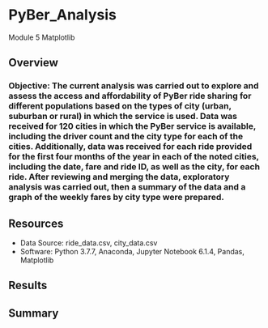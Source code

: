 # PyBer_Analysis
Module 5 Matplotlib

## Overview
### Objective: The current analysis was carried out to explore and assess the access and affordability of PyBer ride sharing for different populations based on the types of city (urban, suburban or rural) in which the service is used.  Data was received for 120 cities in which the PyBer service is available, including the driver count and the city type for each of the cities.  Additionally, data was received for each ride provided for the first four months of the year in each of the noted cities, including the date, fare and ride ID, as well as the city, for each ride.  After reviewing and merging the data, exploratory analysis was carried out, then a summary of the data and a graph of the weekly fares by city type were prepared.

## Resources
  - Data Source: ride_data.csv, city_data.csv
  - Software: Python 3.7.7, Anaconda, Jupyter Notebook 6.1.4, Pandas, Matplotlib


## Results
### 

## Summary
